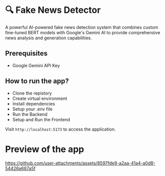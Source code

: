 # 🔍 Fake News Detector

A powerful AI-powered fake news detection system that combines custom fine-tuned BERT models with Google's Gemini AI to provide comprehensive news analysis and generation capabilities.
## Prerequisites
- Google Gemini API Key
  
## How to run the app?
- Clone the repistory
- Create virtual environment
- Install dependencies
- Setup your .env file
- Run the Backend
- Setup and Run the Frontend
  
Visit `http://localhost:5173` to access the application.





# Preview of the app



https://github.com/user-attachments/assets/8597fde9-a2aa-41a4-a0d8-54426a687a5f
